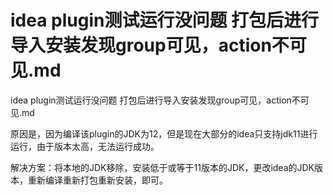 # idea plugin测试运行没问题 打包后进行导入安装发现group可见，action不可见.md

idea plugin测试运行没问题 打包后进行导入安装发现group可见，action不可见.md

原因是，因为编译该plugin的JDK为12，但是现在大部分的idea只支持jdk11进行运行，由于版本太高，无法运行成功。

解决方案：将本地的JDK移除，安装低于或等于11版本的JDK，更改idea的JDK版本，重新编译重新打包重新安装，即可。